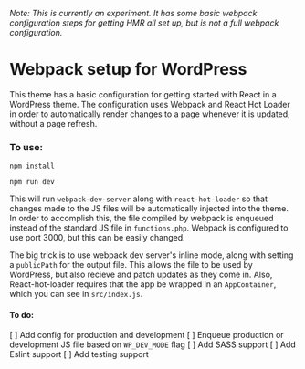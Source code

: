 _Note: This is currently an experiment. It has some basic webpack configuration steps for getting HMR all set up, but is not a full webpack configuration._

# Webpack setup for WordPress
This theme has a basic configuration for getting started with React in a WordPress theme. The configuration uses Webpack and React Hot Loader in order to automatically render changes to a page whenever it is updated, without a page refresh.

### To use:

````
npm install
````

````
npm run dev
````

This will run `webpack-dev-server` along with `react-hot-loader` so that changes made to the JS files will be automatically injected into the theme. In order to accomplish this, the file compiled by webpack is enqueued instead of the standard JS file in `functions.php`. Webpack is configured to use port 3000, but this can be easily changed.

The big trick is to use webpack dev server's inline mode, along with setting a `publicPath` for the output file. This allows the file to be used by WordPress, but also recieve and patch updates as they come in. Also, React-hot-loader requires that the app be wrapped in an `AppContainer`, which you can see in `src/index.js`.

#### To do:
[ ] Add config for production and development
[ ] Enqueue production or development JS file based on `WP_DEV_MODE` flag
[ ] Add SASS support
[ ] Add Eslint support
[ ] Add testing support